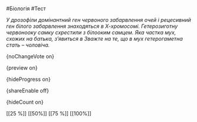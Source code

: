 #Біологія #Тест

*У дрозофіли домінантний ген червоного забарвлення очей і рецесивний ген  білого забарвлення знаходяться в Х-хромосомі. Гетерозиготну червонооку  самку схрестили з білооким самцем. Яка частка мух, схожих на батька,  з’явиться в Зважте на те, що в мух гетерогаметна стать – чоловіча.*

{noChangeVote on}

{preview on}

{hideProgress on}

{shareEnable off}

{hideCount on}

[[25 %]]
[[50%]]
[[75 %]]
[[100%]]
